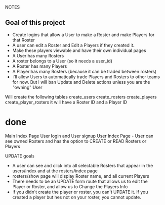 NOTES

## Goal of this project 

- Create logins that allow a User to make a Roster and make Players for that Roster
- A user can edit a Roster and Edit a Players if they created it.
- Make these players viewable and have their own individual pages
- A User has many Rosters
- A roster belongs to a User (so it needs a user_id)
- A Roster has many Players
- A Player has many Rosters (because it can be traded between rosters)
- I'll allow Users to automatically trade Players and Rosters to other teams for now. But I will ban Update and Delete actions unless you are the "owning" User


Will create the following tables
create_users
create_rosters
create_players
create_player_rosters it will have a Roster ID and a Player ID



# done 
Main Index Page
User login and User signup
User Index Page - User can see owned Rosters and has the option to CREATE or READ Rosters or Players

UPDATE goals
- A user can see and click into all selectable Rosters that appear in the users/index and at the rosters/index page
- rosters/show page will display Roster name, and all current Players
- There needs to be an UPDATE form route that allows us to edit the Player or Roster, and allow us to Change the Players Info
- If you didn't create the player or roster, you can't UPDATE it. If you created a player but hes not on your roster, you cannot update.
